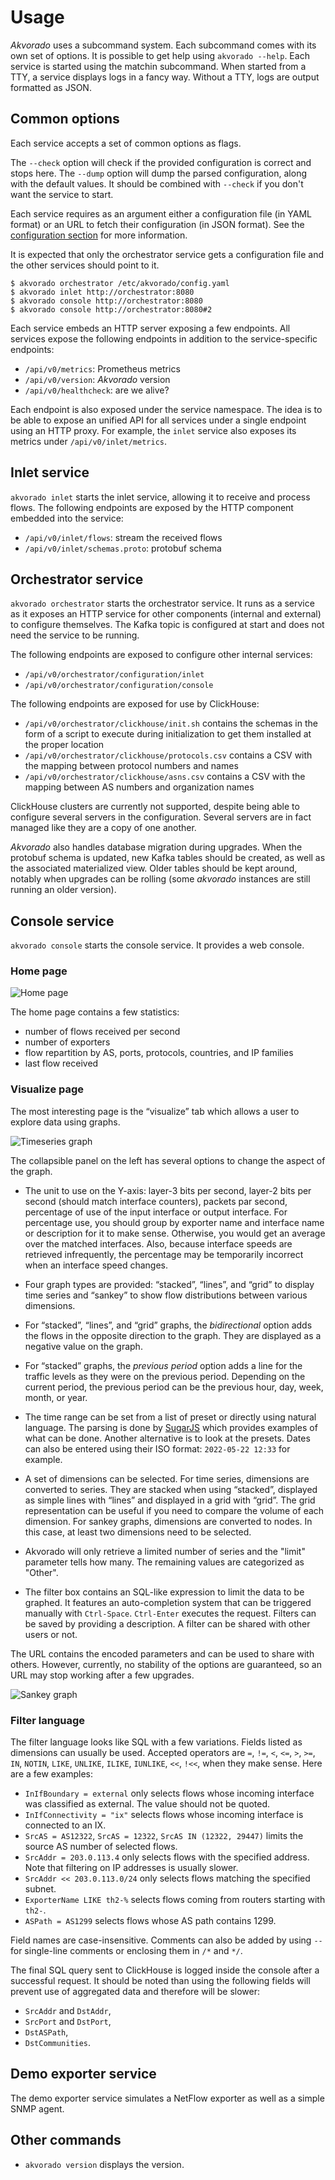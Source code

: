 # Usage

*Akvorado* uses a subcommand system. Each subcommand comes with its
own set of options. It is possible to get help using `akvorado
--help`. Each service is started using the matchin subcommand. When
started from a TTY, a service displays logs in a fancy way. Without a
TTY, logs are output formatted as JSON.

## Common options

Each service accepts a set of common options as flags.

The `--check` option will check if the provided configuration is
correct and stops here. The `--dump` option will dump the parsed
configuration, along with the default values. It should be combined
with `--check` if you don't want the service to start.

Each service requires as an argument either a configuration file (in
YAML format) or an URL to fetch their configuration (in JSON format).
See the [configuration section](02-configuration.md) for more
information.

It is expected that only the orchestrator service gets a configuration
file and the other services should point to it.

```console
$ akvorado orchestrator /etc/akvorado/config.yaml
$ akvorado inlet http://orchestrator:8080
$ akvorado console http://orchestrator:8080
$ akvorado console http://orchestrator:8080#2
```

Each service embeds an HTTP server exposing a few endpoints. All
services expose the following endpoints in addition to the
service-specific endpoints:

- `/api/v0/metrics`: Prometheus metrics
- `/api/v0/version`: *Akvorado* version
- `/api/v0/healthcheck`: are we alive?

Each endpoint is also exposed under the service namespace. The idea is
to be able to expose an unified API for all services under a single
endpoint using an HTTP proxy. For example, the `inlet` service also
exposes its metrics under `/api/v0/inlet/metrics`.

## Inlet service

`akvorado inlet` starts the inlet service, allowing it to receive and
process flows. The following endpoints are exposed by the HTTP
component embedded into the service:

- `/api/v0/inlet/flows`: stream the received flows
- `/api/v0/inlet/schemas.proto`: protobuf schema

## Orchestrator service

`akvorado orchestrator` starts the orchestrator service. It runs as a
service as it exposes an HTTP service for other components (internal
and external) to configure themselves. The Kafka topic is configured
at start and does not need the service to be running.

The following endpoints are exposed to configure other internal
services:

- `/api/v0/orchestrator/configuration/inlet`
- `/api/v0/orchestrator/configuration/console`

The following endpoints are exposed for use by ClickHouse:

- `/api/v0/orchestrator/clickhouse/init.sh` contains the schemas in the form of a
  script to execute during initialization to get them installed at the
  proper location
- `/api/v0/orchestrator/clickhouse/protocols.csv` contains a CSV with the mapping
  between protocol numbers and names
- `/api/v0/orchestrator/clickhouse/asns.csv` contains a CSV with the mapping
  between AS numbers and organization names

ClickHouse clusters are currently not supported, despite being able to
configure several servers in the configuration. Several servers are in
fact managed like they are a copy of one another.

*Akvorado* also handles database migration during upgrades. When the
protobuf schema is updated, new Kafka tables should be created, as
well as the associated materialized view. Older tables should be kept
around, notably when upgrades can be rolling (some *akvorado*
instances are still running an older version).

## Console service

`akvorado console` starts the console service. It provides a web
console.

### Home page

![Home page](home.png)

The home page contains a few statistics:

- number of flows received per second
- number of exporters
- flow repartition by AS, ports, protocols, countries, and IP families
- last flow received

### Visualize page

The most interesting page is the “visualize” tab which
allows a user to explore data using graphs.

![Timeseries graph](timeseries.png)

The collapsible panel on the left has several options to change the
aspect of the graph.

- The unit to use on the Y-axis: layer-3 bits per second, layer-2 bits per
  second (should match interface counters), packets par second, percentage of
  use of the input interface or output interface. For percentage use, you should
  group by exporter name and interface name or description for it to make sense.
  Otherwise, you would get an average over the matched interfaces. Also, because
  interface speeds are retrieved infrequently, the percentage may be temporarily
  incorrect when an interface speed changes.

- Four graph types are provided: “stacked”, “lines”, and “grid” to
  display time series and “sankey” to show flow distributions between
  various dimensions.

- For “stacked”, “lines”, and “grid” graphs, the *bidirectional*
  option adds the flows in the opposite direction to the graph. They
  are displayed as a negative value on the graph.

- For “stacked” graphs, the *previous period* option adds a line for
  the traffic levels as they were on the previous period. Depending on
  the current period, the previous period can be the previous hour,
  day, week, month, or year.

- The time range can be set from a list of preset or directly using
  natural language. The parsing is done by
  [SugarJS](https://sugarjs.com/dates/#/Parsing) which provides
  examples of what can be done. Another alternative is to look at the
  presets. Dates can also be entered using their ISO format:
  `2022-05-22 12:33` for example.

- A set of dimensions can be selected. For time series, dimensions are
  converted to series. They are stacked when using “stacked”,
  displayed as simple lines with “lines” and displayed in a grid with
  “grid”. The grid representation can be useful if you need to compare
  the volume of each dimension. For sankey graphs, dimensions are
  converted to nodes. In this case, at least two dimensions need to be
  selected.

- Akvorado will only retrieve a limited number of series and the
  "limit" parameter tells how many. The remaining values are
  categorized as "Other".

- The filter box contains an SQL-like expression to limit the data to be
  graphed. It features an auto-completion system that can be triggered manually
  with `Ctrl-Space`. `Ctrl-Enter` executes the request. Filters can be saved by
  providing a description. A filter can be shared with other users or not.

The URL contains the encoded parameters and can be used to share with
others. However, currently, no stability of the options are
guaranteed, so an URL may stop working after a few upgrades.

![Sankey graph](sankey.png)

### Filter language

The filter language looks like SQL with a few variations. Fields
listed as dimensions can usually be used. Accepted operators are `=`,
`!=`, `<`, `<=`, `>`, `>=`, `IN`, `NOTIN`, `LIKE`, `UNLIKE`, `ILIKE`,
`IUNLIKE`, `<<`, `!<<`, when they make sense. Here are
a few examples:

- `InIfBoundary = external` only selects flows whose incoming
  interface was classified as external. The value should not be
  quoted.
- `InIfConnectivity = "ix"` selects flows whose incoming interface is
  connected to an IX.
- `SrcAS = AS12322`, `SrcAS = 12322`, `SrcAS IN (12322, 29447)`
  limits the source AS number of selected flows.
- `SrcAddr = 203.0.113.4` only selects flows with the specified
  address. Note that filtering on IP addresses is usually slower.
- `SrcAddr << 203.0.113.0/24` only selects flows matching the
  specified subnet.
- `ExporterName LIKE th2-%` selects flows coming from routers
  starting with `th2-`.
- `ASPath = AS1299` selects flows whose AS path contains 1299.

Field names are case-insensitive. Comments can also be added by using
`--` for single-line comments or enclosing them in `/*` and `*/`.

The final SQL query sent to ClickHouse is logged inside the console
after a successful request. It should be noted than using the
following fields will prevent use of aggregated data and therefore
will be slower:

- `SrcAddr` and `DstAddr`,
- `SrcPort` and `DstPort`,
- `DstASPath`,
- `DstCommunities`.

## Demo exporter service

The demo exporter service simulates a NetFlow exporter as well as a
simple SNMP agent.

## Other commands

- `akvorado version` displays the version.
